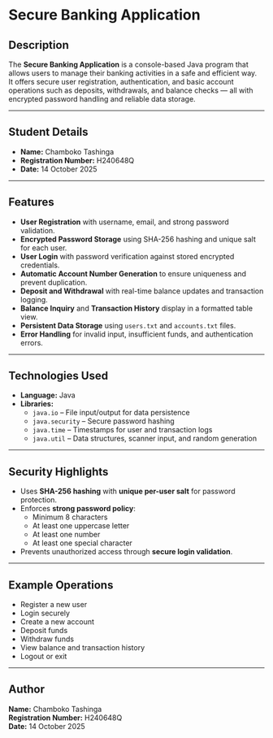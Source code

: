 # Secure Banking Application

## Description  
The **Secure Banking Application** is a console-based Java program that allows users to manage their banking activities in a safe and efficient way.  
It offers secure user registration, authentication, and basic account operations such as deposits, withdrawals, and balance checks — all with encrypted password handling and reliable data storage.

---

##  Student Details  
- **Name:** Chamboko Tashinga  
- **Registration Number:** H240648Q  
- **Date:** 14 October 2025  

---

##  Features  
-  **User Registration** with username, email, and strong password validation.  
-  **Encrypted Password Storage** using SHA-256 hashing and unique salt for each user.  
-  **User Login** with password verification against stored encrypted credentials.  
-  **Automatic Account Number Generation** to ensure uniqueness and prevent duplication.  
-  **Deposit and Withdrawal** with real-time balance updates and transaction logging.  
-  **Balance Inquiry** and **Transaction History** display in a formatted table view.  
-  **Persistent Data Storage** using `users.txt` and `accounts.txt` files.  
-  **Error Handling** for invalid input, insufficient funds, and authentication errors.  

---

##  Technologies Used  
- **Language:** Java  
- **Libraries:**  
  - `java.io` – File input/output for data persistence  
  - `java.security` – Secure password hashing  
  - `java.time` – Timestamps for user and transaction logs  
  - `java.util` – Data structures, scanner input, and random generation  

---



##  Security Highlights  
- Uses **SHA-256 hashing** with **unique per-user salt** for password protection.  
- Enforces **strong password policy**:  
  - Minimum 8 characters  
  - At least one uppercase letter  
  - At least one number  
  - At least one special character  
- Prevents unauthorized access through **secure login validation**.  

---

##  Example Operations  
- Register a new user  
- Login securely  
- Create a new account  
- Deposit funds  
- Withdraw funds  
- View balance and transaction history  
- Logout or exit  

---

##  Author  
**Name:** Chamboko Tashinga  
**Registration Number:** H240648Q  
**Date:** 14 October 2025  
